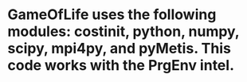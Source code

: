 # GameOfLife uses the following modules: costinit, python, numpy, scipy, mpi4py, and pyMetis. This code works with the PrgEnv intel.
